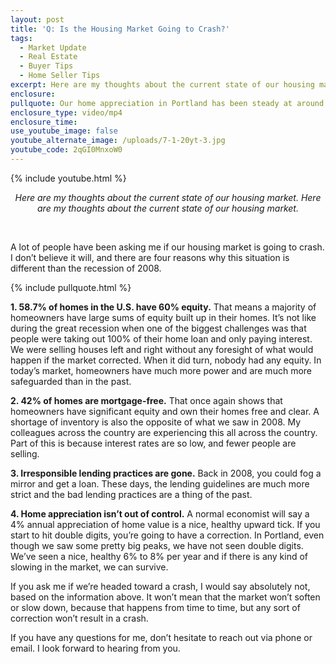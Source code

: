 ```yaml
---
layout: post
title: 'Q: Is the Housing Market Going to Crash?'
tags:
  - Market Update
  - Real Estate
  - Buyer Tips
  - Home Seller Tips
excerpt: Here are my thoughts about the current state of our housing market.
enclosure:
pullquote: Our home appreciation in Portland has been steady at around 6% to 8%.
enclosure_type: video/mp4
enclosure_time:
use_youtube_image: false
youtube_alternate_image: /uploads/7-1-20yt-3.jpg
youtube_code: 2qGI0MnxoW0
---
```


{% include youtube.html %}

<center><em>Here are my thoughts about the current state of our housing market. Here are my thoughts about the current state of our housing market.</em></center>

&nbsp;

A lot of people have been asking me if our housing market is going to crash. I don’t believe it will, and there are four reasons why this situation is different than the recession of 2008.

{% include pullquote.html %}

**1\. 58.7% of homes in the U.S. have 60% equity.** That means a majority of homeowners have large sums of equity built up in their homes. It’s not like during the great recession when one of the biggest challenges was that people were taking out 100% of their home loan and only paying interest. We were selling houses left and right without any foresight of what would happen if the market corrected. When it did turn, nobody had any equity. In today’s market, homeowners have much more power and are much more safeguarded than in the past.&nbsp;

**2\. 42% of homes are mortgage-free.** That once again shows that homeowners have significant equity and own their homes free and clear. A shortage of inventory is also the opposite of what we saw in 2008. My colleagues across the country are experiencing this all across the country. Part of this is because interest rates are so low, and fewer people are selling.&nbsp;

**3\. Irresponsible lending practices are gone.** Back in 2008, you could fog a mirror and get a loan. These days, the lending guidelines are much more strict and the bad lending practices are a thing of the past.

**4\. Home appreciation isn’t out of control.** A normal economist will say a 4% annual appreciation of home value is a nice, healthy upward tick. If you start to hit double digits, you’re going to have a correction. In Portland, even though we saw some pretty big peaks, we have not seen double digits. We’ve seen a nice, healthy 6% to 8% per year and if there is any kind of slowing in the market, we can survive.

If you ask me if we’re headed toward a crash, I would say absolutely not, based on the information above. It won’t mean that the market won’t soften or slow down, because that happens from time to time, but any sort of correction won’t result in a crash.

If you have any questions for me, don’t hesitate to reach out via phone or email. I look forward to hearing from you.
